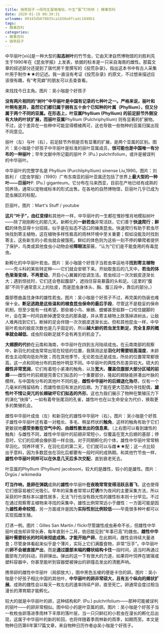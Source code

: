 ```yaml
---
title: 搞笑段子->母鸡生蛋咯咯哒，叶生“蛋”叮咣响 | 糗事百科
date: 2020-01-18 00:39:31
urlname: 09343db678035ca1b56e6fcadc1040b1
tags: 
- 糗事百科
categories:
- 糗事百科
- 搞笑段子
---
```

中华丽叶[xiū]是一种大型的**拟态树叶**的竹节虫，它由天津自然博物馆的刘胜利先生于1990年在《昆虫学报》上发表，依据的标本是一只采自海南的雌性。那篇文章的综述部分还提到了唐代房千里撰写的《投荒杂录》，指出这本书中有古人采集叶用于制作★★的记述。我一直没有考证《投荒杂录》的原文，不过想来描述应该很有趣，有“考究癖”的朋友可以去查查看。

来找找今日主角。图片：吴小咖是个好孩子

**没有两片相同的“树叶”**中华丽叶是中国有记录的七种叶之一。严格来说，丽叶和叶稍有差异，虽然它们都归属于拥有五十余个已知种的叶属（Phyllium），但又分属于两个不同的亚属。在形态上，**叶亚属**Phyllium (Phyllium) 的前足胫节外侧没有大块的叶状扩展，而**丽叶亚属**Phyllium (Pulchriphyllium) 则有显著的扩展物。不过，这个差异在一些种中可能显得模棱两可，这也导致一些物种的亚属归属出现不同意见。

丽叶（左）与叶（右），前足胫节外侧是否有显著的扩展，是两个亚属的区别。图片：吴小咖是个好孩子中华丽叶是标准的丽叶亚属成员，**很可能也是中国唯一有分布的一种丽叶**；早年文献中所记载的丽叶 P. (Pu.) pulchrifolium，或许是被误判的中华丽叶。

中华丽叶的完整学名是 Phyllium (Purchliphyllium) sinense Liu,1990。图片：刘胜利 / 《昆虫学报》（1990）广布东南亚的丽叶亚属还包括了世界上**最大型的一种叶——巨丽叶**P. (Pu.) giganteum。它分布在马来西亚，目前在产地已经有成熟的饲养场，通常以宠物或标本的形式出售。在各地的自然博物馆，巨丽叶几乎已成为昆虫展区的标配。

巨丽叶。图片：Mart's Stuff / youtube

**这片“叶子”，由红变绿**和其他叶一样，中华丽叶的一生都在惟妙惟肖地模拟树叶——除了刚刚孵化的那几天。新孵化的**一龄若虫**非常活跃，它们善于**快速爬行**；**鲜红**的体色显得十分招摇，似乎是在拟态不适口的蝽类昆虫。快速爬行有助于若虫尽快找到寄主植物，这在植物多样性极高的雨林环境中至关重要；假如没能及时找到寄主，这些新生的小若虫就会被饿死。鲜红的体色则为这些一刻不停的攀爬者提供了保护，鸟类或其他食虫小动物会被**障眼法**蒙蔽，“认为”它们是不能食用的有毒昆虫。

新孵化的中华丽叶若虫。图片：吴小咖是个好孩子当若虫幸运地寻**找到寄主植物**——壳斗科的某些特定种——它们就会安顿下来。开始取食后的几天中，**若虫的体色渐渐变绿，不再爱动**，开启小心翼翼的低调生活。若虫经过一次次蜕皮逐渐长大；遇到惊扰时，它们还会卷起腹部*，遮挡住容易暴露的头和足。（这里的“腹部”不同于通常意义上的肚皮，而是昆虫身体头、胸、腹三段中，靠后的部分。）

腹部卷曲盖住身体的雄性若虫。图片：吴小咖是个好孩子不过，再完美的伪装也难保十全。**断足逃跑是这些温和的植食昆虫保命的最后手段**，尽管这不是稳妥的保命机制，但至少能有一线希望。那些被小鸟、蜥蜴、螳螂甚至蚁群一口咬住腿脚的叶，会在第一时间自断掉遭受攻击的那条腿，并从寄主植物上跌落掉进树丛，让敌人难再找到它们。断掉的足会伴随一次次蜕皮逐渐长出。但和其他昆虫一样，中华丽叶若虫的蜕皮次数也是几乎固定的，所以**越大龄的若虫发生断足，完全复原的概率就会越低**。成虫阶段断足就不会有再生的机会了。

**大翅膀的代价**在云南和海南，中华丽叶在四到五月陆续成虫。在云南南部的观察中，新羽化的成虫常常出现在较低的位置，我猜测这是**羽化时需要较高湿度**，末龄若虫主动爬向低处所致；而在其他季节，无论若虫还是成虫，所处的位置常常都很高，这一点和同地分布的其他叶明显不同。中华丽叶的两性外形差异较大。硕大的**雌性非常宽阔**，它们有着短小紧凑的触角，以及**宽大、覆盖住腹部大部分区域的前翅**——雌性叶的前翅是完善它们拟态的一个重要部分，隆起的翅脉能拼凑出叶脉的模样。与中国有分布的其他叶不同的是，**雌性中华丽叶的后翅退化殆尽**，仅有一个几毫米的残留结构；而雄性依旧有发达的后翅。为了能在更大范围内寻找配偶，**雄性叶不惜让突兀的长翅破坏它们拟态的外形**。这也为我们展示了物种在繁殖压力下的演化“抉择”，一如有着夸张尾羽的孔雀，雄性叶也在以生命安全为代价，换取更多的繁殖机会。

雌性中华丽叶成虫（左）和新羽化的雄性中华丽叶（右）。图片：吴小咖是个好孩子雄性中华丽叶还有着一对粗长、多毛、稍呈栉状的**触角**，这样的触角有助于它们更敏锐地**感受弥散在空气中的、由雌性散发出的信息素**。（上右图可以看到雄性的触角）与雌性不同，雄性中华丽叶的前翅非常短小，仅覆盖在宽大后翅的基部；停息时，它们的后翅会像折扇一样合拢。对于同期孵化的个体，雄性中华丽叶常常稍早羽化。饲养环境下，在羽化后的第二天，它们就可以与雌★★配；这一点比较出乎意料，因为多数昆虫在羽化后都要有一段时间的成熟期。和其他竹节虫一样，**雄性中华丽叶同样可以在休息几天后多次交配**，直到衰老死去。

叶亚属的Phyllium (Phyllium) jacobsoni，较大的是雌性，较小的是雄性。图片：Drgüs / wikimedia

**叮当作响，是卵在弹跳**成熟的**雄性**中华丽叶**在夜晚常常变得活跃且善飞**，这也使得它们很容易被灯光吸引。早年的采集者常常以**灯诱**作为夜间的主要采集方法，所以采获的叶类标本以雄性居多，无法飞行也没有趋光性的雌性标本则十分罕见。不过在通过观察寄主植物来寻找的采集中，雄性比例常常远小于雌性：一方面可能是因为**雄性寿命较短**，另一方面或许是因为**实际性别比例较低**——毕竟很多种叶都可以实现孤雌生殖。

灯诱一例。图片：Gilles San Martin / flickr尽管雄性成虫寿命不长，但雌性中华丽叶成虫却非常长寿，每年直到十二月，依旧能见到“年事已高”的雌虫。**雌性中华丽叶需要较长的时间来彻底成熟，才能开始产卵**。在此期间，雌性会持续大量进食；尽管身体看起来似乎是个薄片，实际上它们满腹食物，非常“压手”。中华丽叶的**卵不会被直接产出**，而是**通过腹部末端的瓣状结构卡住**一段时间，适当时再通过腹部有力的抖动，将卵弹出。弹出的这一下有很大的力道，如果将叶饲养在玻璃或塑料容器中，你甚至能听到容器壁被弹出的卵撞击发出的清脆声响。

携带卵的雌性中华丽叶（局部放大），图中黑色五棱的便是卡住的卵。图片：吴小咖是个好孩子相比中国的其他叶，**中华丽叶的卵非常硕大，且有五个纵向的翅状扩展**。成熟的雌性会以每天一枚左右的速率持续产卵，直至死亡。卵通常会度过相当漫长的滞育期才能孵化。

较大的就是中华丽叶的卵，这种结构和P. (Pu.) pulchrifolium——那种可能被误判的丽叶——的卵非常相似。图中较小的是叶亚属的卵。图片：吴小咖是个好孩子当一枚枚虫卵落进季雨林下丰厚的落叶层，当一只只鲜红的小若虫在漫长的孵化后出现，这属于中华丽叶的新的轮回，也将伴随着季雨林新的雨季，如期而至。本文是物种日历第6年第17篇文章，来自物种日历作者@吴小咖是个好孩子。


